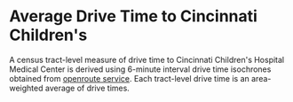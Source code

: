 # Average Drive Time to Cincinnati Children's

A census tract-level measure of drive time to Cincinnati Children's Hospital Medical Center is derived using 6-minute interval drive time isochrones obtained from [openroute service](https://classic-maps.openrouteservice.org/reach?n1=38.393339&n2=-95.339355&n3=5&b=0&i=0&j1=30&j2=15&k1=en-US&k2=km).
Each tract-level drive time is an area-weighted average of drive times.
